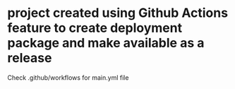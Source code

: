 # project created using Github Actions feature to create deployment package and make available as a release
Check .github/workflows for main.yml file
